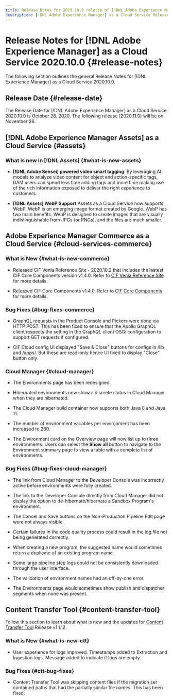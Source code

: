 ```yaml
---
title: Release Notes for 2020.10.0 release of [!DNL Adobe Experience Manager] as a Cloud Service.
description: [!DNL Adobe Experience Manager] as a Cloud Service Release Notes for 2020.10.0.
---
```


# Release Notes for [!DNL Adobe Experience Manager] as a Cloud Service 2020.10.0 {#release-notes}

The following section outlines the general Release Notes for [!DNL Experience Manager] as a Cloud Service 2020.10.0.

## Release Date {#release-date}

The Release Date for [!DNL Adobe Experience Manager] as a Cloud Service 2020.10.0 is October 28, 2020.
The following release (2020.11.0) will be on November 26.

## [!DNL Adobe Experience Manager Assets] as a Cloud Service {#assets}

### What is new in [!DNL Assets] {#what-is-new-assets}

* **[!DNL Adobe Sensei] powered video smart tagging**: By leveraging AI models to analyze video content for object and action-specific tags, DAM users can spend less time adding tags and more time making use of the rich information exposed to deliver the right experience to customers.

* **[!DNL Assets] WebP Support**:Assets as a Cloud Service now supports WebP. WebP is an emerging image format created by Google. WebP has two main benefits. WebP is designed to create images that are visually indistinguishable from JPGs (or PNGs), and the files are much smaller. 
<!-- ### Bugs Fixed {#bugs-fixed-assets}

Content to come
-->

## Adobe Experience Manager Commerce as a Cloud Service {#cloud-services-commerce}

### What is New {#what-is-new-commerce}

* Released CIF Venia Reference Site - 2020.10.2 that includes the lastest CIF Core Components version v1.4.0. Refer to [CIF Venia Reference Site](https://github.com/adobe/aem-cif-guides-venia/releases/tag/venia-2020.10.2) for more details.

* Released CIF Core Components v1.4.0. Refer to [CIF Core Components](https://github.com/adobe/aem-core-cif-components/releases/tag/core-cif-components-reactor-1.4.0) for more details.

### Bug Fixes {#bug-fixes-commerce}

* GraphQL requests in the Product Console and Pickers were done via HTTP POST. This has been fixed to ensure that the Apollo GraphQL client respects the setting in the GraphQL client OSGi configuration to support GET requests if configured.

* CIF Cloud config UI displayed "Save & Close" buttons for configs in /lib and /apps/. But these are read-only hence UI fixed to display "Close" button only.

### Cloud Manager {#cloud-manager}

* The Environments page has been redesigned.

* Hibernated environments now show a discrete status in Cloud Manager when they are hibernated.

* The Cloud Manager build container now supports both Java 8 and Java 11.

* The number of environment variables per environment has been increased to 200.

* The Environment card on the Overview page will now list up to three environments. Users can select the **Show all** button to navigate to the Environment summary page to view a table with a complete list of environments.

### Bug Fixes {#bug-fixes-cloud-manager}

* The link from Cloud Manager to the Developer Console was incorrectly active before environments were fully created.

* The link to the Developer Console directly from Cloud Manager did not display the option to de-hibernate/hibernate a Sandbox Program's environment.

* The Cancel and Save buttons on the Non-Production Pipeline Edit page were not always visible.

* Certain failures in the code quality process could result in the log file not being generated correctly.

* When creating a new program, the suggested name would sometimes return a duplicate of an existing program name.

* Some large pipeline step logs could not be consistently downloaded through the user interface.

* The validation of environment names had an off-by-one error.

* The Environments page would sometimes show publish and dispatcher segments when none was present.

## Content Transfer Tool {#content-transfer-tool}

Follow this section to learn about what is new and the updates for [Content Transfer Tool](https://docs.adobe.com/content/help/en/experience-manager-cloud-service/moving/cloud-migration/content-transfer-tool/overview-content-transfer-tool.html) Release v1.1.12.

### What is New {#what-is-new-ctt}

* User experience for logs improved. Timestamps added to Extraction and Ingestion logs. Message added to indicate if logs are empty.

### Bug Fixes {#ctt-bug-fixes}

* Content Transfer Tool was skipping content files if the migration set contained paths that had the partially similar file names. This has been fixed.
